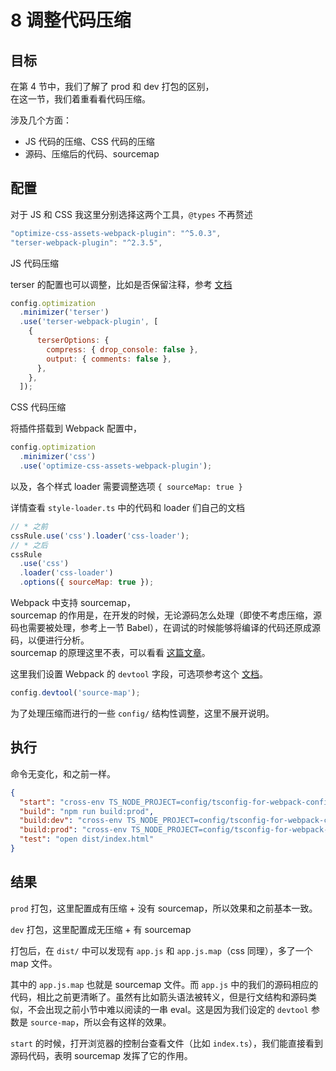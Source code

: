 # 8 调整代码压缩

## 目标

在第 4 节中，我们了解了 prod 和 dev 打包的区别，  
在这一节，我们着重看看代码压缩。

涉及几个方面：

- JS 代码的压缩、CSS 代码的压缩
- 源码、压缩后的代码、sourcemap

## 配置

对于 JS 和 CSS 我这里分别选择这两个工具，`@types` 不再赘述

```js
"optimize-css-assets-webpack-plugin": "^5.0.3",
"terser-webpack-plugin": "^2.3.5",
```

JS 代码压缩

terser 的配置也可以调整，比如是否保留注释，参考 [文档](https://github.com/webpack-contrib/terser-webpack-plugin)

```js
config.optimization
  .minimizer('terser')
  .use('terser-webpack-plugin', [
    {
      terserOptions: {
        compress: { drop_console: false },
        output: { comments: false },
      },
    },
  ]);
```

CSS 代码压缩

将插件搭载到 Webpack 配置中，

```js
config.optimization
  .minimizer('css')
  .use('optimize-css-assets-webpack-plugin');
```

以及，各个样式 loader 需要调整选项 `{ sourceMap: true }`

详情查看 `style-loader.ts` 中的代码和 loader 们自己的文档

```js
// * 之前
cssRule.use('css').loader('css-loader');
// * 之后
cssRule
  .use('css')
  .loader('css-loader')
  .options({ sourceMap: true });
```

Webpack 中支持 sourcemap，  
sourcemap 的作用是，在开发的时候，无论源码怎么处理（即使不考虑压缩，源码也需要被处理，参考上一节 Babel），在调试的时候能够将编译的代码还原成源码，以便进行分析。  
sourcemap 的原理这里不表，可以看看 [这篇文章](https://www.ruanyifeng.com/blog/2013/01/javascript_source_map.html)。

这里我们设置 Webpack 的 `devtool` 字段，可选项参考这个 [文档](https://webpack.js.org/configuration/devtool/)。

```js
config.devtool('source-map');
```

为了处理压缩而进行的一些 `config/` 结构性调整，这里不展开说明。

## 执行

命令无变化，和之前一样。

```json
{
  "start": "cross-env TS_NODE_PROJECT=config/tsconfig-for-webpack-config.json webpack-dev-server --open --config=config/webpack/webpack.server.ts",
  "build": "npm run build:prod",
  "build:dev": "cross-env TS_NODE_PROJECT=config/tsconfig-for-webpack-config.json webpack --config=config/webpack/webpack.dev.ts",
  "build:prod": "cross-env TS_NODE_PROJECT=config/tsconfig-for-webpack-config.json webpack --config=config/webpack/webpack.prod.ts",
  "test": "open dist/index.html"
}
```

## 结果

`prod` 打包，这里配置成有压缩 + 没有 sourcemap，所以效果和之前基本一致。

`dev` 打包，这里配置成无压缩 + 有 sourcemap

打包后，在 `dist/` 中可以发现有 `app.js` 和 `app.js.map`（css 同理），多了一个 map 文件。

其中的 `app.js.map` 也就是 sourcemap 文件。而 `app.js` 中的我们的源码相应的代码，相比之前更清晰了。虽然有比如箭头语法被转义，但是行文结构和源码类似，不会出现之前小节中难以阅读的一串 eval。这是因为我们设定的 `devtool` 参数是 `source-map`，所以会有这样的效果。

`start` 的时候，打开浏览器的控制台查看文件（比如 `index.ts`），我们能直接看到源码代码，表明 sourcemap 发挥了它的作用。
